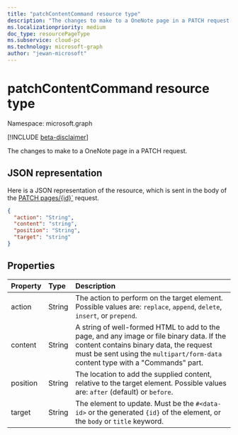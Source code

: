 ```yaml
---
title: "patchContentCommand resource type"
description: "The changes to make to a OneNote page in a PATCH request."
ms.localizationpriority: medium
doc_type: resourcePageType
ms.subservice: cloud-pc
ms.technology: microsoft-graph
author: "jewan-microsoft"
---
```


# patchContentCommand resource type

Namespace: microsoft.graph

[!INCLUDE [beta-disclaimer](../../includes/beta-disclaimer.md)]

The changes to make to a OneNote page in a PATCH request.

## JSON representation

Here is a JSON representation of the resource, which is sent in the body of the [PATCH pages/{id}`](../api/page-update.md) request.

<!-- {
  "blockType": "resource",
  "optionalProperties": [

  ],
  "@odata.type": "microsoft.graph.onenotePatchContentCommand"
}-->

```json
{
  "action": "String",
  "content": "string",
  "position": "String",
  "target": "string"
}

```

## Properties
| Property	   | Type	|Description|
|:---------------|:--------|:----------|
|action|String|The action to perform on the target element. Possible values are: `replace`, `append`, `delete`, `insert`, or `prepend`.|
|content|String|A string of well-formed HTML to add to the page, and any image or file binary data. If the content contains binary data, the request must be sent using the `multipart/form-data` content type with a "Commands" part. |
|position|String|The location to add the supplied content, relative to the target element. Possible values are: `after` (default) or `before`.|
|target|String|The element to update. Must be the `#<data-id>` or the generated `{id}` of the element, or the `body` or `title` keyword.|

<!-- uuid: 8fcb5dbc-d5aa-4681-8e31-b001d5168d79
2015-10-25 14:57:30 UTC -->
<!--
{
  "type": "#page.annotation",
  "description": "patchContentCommand resource",
  "keywords": "",
  "section": "documentation",
  "tocPath": "",
  "suppressions": []
}
-->


